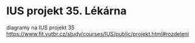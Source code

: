 # IUS projekt 35. Lékárna
diagramy na IUS projekt 35
https://www.fit.vutbr.cz/study/courses/IUS/public/projekt.html#rozdeleni
